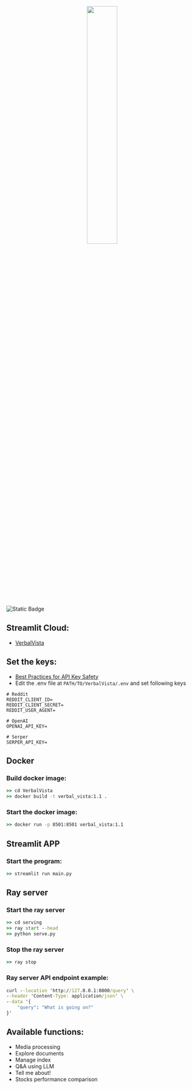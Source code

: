 <p align="center">
  <img align="center" src="https://i.ibb.co/6FQPs5C/verbal-vista-blue-transparent.png" width="40%" height="40%" />
</p>

![Static Badge](https://img.shields.io/badge/VerbalVista-1.1-blue)

## Streamlit Cloud:
- [VerbalVista](https://verbalvista.streamlit.app/)

## Set the keys:
- [Best Practices for API Key Safety](https://help.openai.com/en/articles/5112595-best-practices-for-api-key-safety)
- Edit the .env file at `PATH/TO/VerbalVista/.env` and set following keys
```dotenv
# Reddit
REDDIT_CLIENT_ID=
REDDIT_CLIENT_SECRET=
REDDIT_USER_AGENT=

# OpenAI
OPENAI_API_KEY=

# Serper
SERPER_API_KEY=
```

## Docker

### Build docker image:
```cmd
>> cd VerbalVista
>> docker build -t verbal_vista:1.1 .
```

### Start the docker image:
```cmd
>> docker run -p 8501:8501 verbal_vista:1.1
```

## Streamlit APP

### Start the program:
```cmd
>> streamlit run main.py
```

## Ray server

### Start the ray server
```cmd
>> cd serving
>> ray start --head
>> python serve.py
```

### Stop the ray server
```cmd
>> ray stop
```

### Ray server API endpoint example:
```cmd
curl --location 'http://127.0.0.1:8000/query' \
--header 'Content-Type: application/json' \
--data '{
    "query": "What is going on?"
}'
```

## Available functions:
  - Media processing
  - Explore documents
  - Manage index
  - Q&A using LLM
  - Tell me about!
  - Stocks performance comparison
